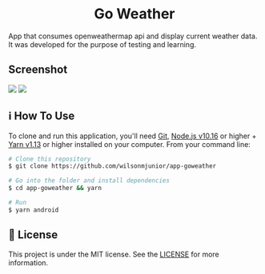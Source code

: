 <h1 align="center">
  Go Weather
</h1>

<p>
  App that consumes openweathermap api and display current weather data. 
  It was developed for the purpose of testing and learning.
</p>


<h2>Screenshot</h2>

<a src="https://drive.google.com/drive/folders/1Viu0e0r2QJ2_PpVWPBq541X4Jr2SPc4M?usp=sharing">
  <img src="https://res.cloudinary.com/dhqnvbd52/image/upload/c_scale,w_200/v1595089237/Weather/day_da7idq.png" />
</a>
<a src="https://drive.google.com/drive/folders/1Viu0e0r2QJ2_PpVWPBq541X4Jr2SPc4M?usp=sharing">
  <img src="https://res.cloudinary.com/dhqnvbd52/image/upload/c_scale,w_200/v1595089237/Weather/night_iswtl5.png" />
</a>


## :information_source: How To Use

To clone and run this application, you'll need [Git](https://git-scm.com), [Node.js v10.16](https://nodejs.org/) or higher + [Yarn v1.13](https://yarnpkg.com/) or higher installed on your computer. From your command line:

```bash
# Clone this repository
$ git clone https://github.com/wilsonmjunior/app-goweather

# Go into the folder and install dependencies
$ cd app-goweather && yarn

# Run 
$ yarn android
```

## :memo: License
This project is under the MIT license. See the [LICENSE](https://github.com/wilsonmjunior/app-goweather/blob/master/LICENSE) for more information.
